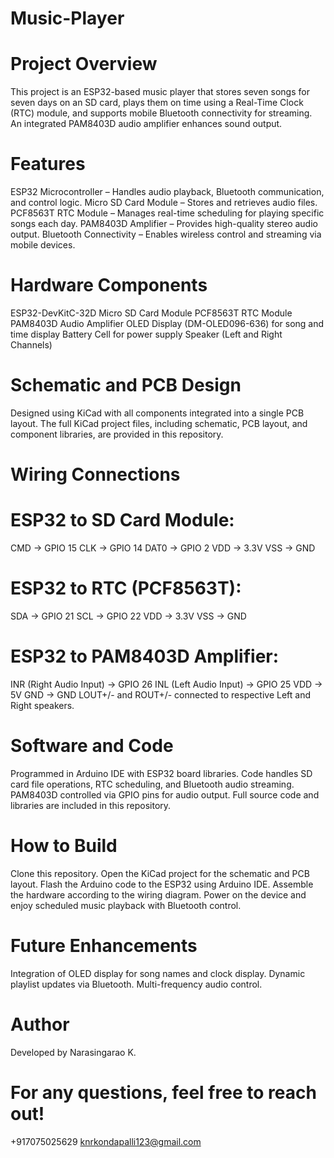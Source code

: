 # Music-Player

# Project Overview

This project is an ESP32-based music player that stores seven songs for seven days on an SD card, plays them on time using a Real-Time Clock (RTC) module, and supports mobile Bluetooth connectivity for streaming. An integrated PAM8403D audio amplifier enhances sound output.

 # Features

ESP32 Microcontroller – Handles audio playback, Bluetooth communication, and control logic.
Micro SD Card Module – Stores and retrieves audio files.
PCF8563T RTC Module – Manages real-time scheduling for playing specific songs each day.
PAM8403D Amplifier – Provides high-quality stereo audio output.
Bluetooth Connectivity – Enables wireless control and streaming via mobile devices.

# Hardware Components

ESP32-DevKitC-32D
Micro SD Card Module
PCF8563T RTC Module
PAM8403D Audio Amplifier
OLED Display (DM-OLED096-636) for song and time display
Battery Cell for power supply
Speaker (Left and Right Channels)

# Schematic and PCB Design

Designed using KiCad with all components integrated into a single PCB layout.
The full KiCad project files, including schematic, PCB layout, and component libraries, are provided in this repository.

# Wiring Connections

# ESP32 to SD Card Module:
CMD → GPIO 15
CLK → GPIO 14
DAT0 → GPIO 2
VDD → 3.3V
VSS → GND

# ESP32 to RTC (PCF8563T):

SDA → GPIO 21
SCL → GPIO 22
VDD → 3.3V
VSS → GND

# ESP32 to PAM8403D Amplifier:

INR (Right Audio Input) → GPIO 26
INL (Left Audio Input) → GPIO 25
VDD → 5V
GND → GND
LOUT+/- and ROUT+/- connected to respective Left and Right speakers.

# Software and Code

Programmed in Arduino IDE with ESP32 board libraries.
Code handles SD card file operations, RTC scheduling, and Bluetooth audio streaming.
PAM8403D controlled via GPIO pins for audio output.
Full source code and libraries are included in this repository.

# How to Build

Clone this repository.
Open the KiCad project for the schematic and PCB layout.
Flash the Arduino code to the ESP32 using Arduino IDE.
Assemble the hardware according to the wiring diagram.
Power on the device and enjoy scheduled music playback with Bluetooth control.

# Future Enhancements

Integration of OLED display for song names and clock display.
Dynamic playlist updates via Bluetooth.
Multi-frequency audio control.

# Author

Developed by 
Narasingarao K.

# For any questions, feel free to reach out!
+917075025629
knrkondapalli123@gmail.com

